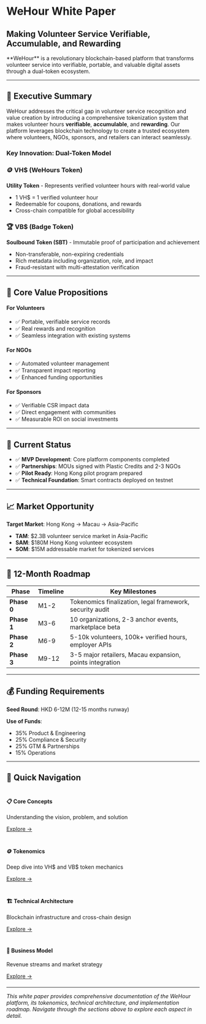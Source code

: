 # WeHour White Paper
## Making Volunteer Service Verifiable, Accumulable, and Rewarding

<div class="highlight">
**WeHour** is a revolutionary blockchain-based platform that transforms volunteer service into verifiable, portable, and valuable digital assets through a dual-token ecosystem.
</div>

---

## 🎯 Executive Summary

WeHour addresses the critical gap in volunteer service recognition and value creation by introducing a comprehensive tokenization system that makes volunteer hours **verifiable**, **accumulable**, and **rewarding**. Our platform leverages blockchain technology to create a trusted ecosystem where volunteers, NGOs, sponsors, and retailers can interact seamlessly.

### Key Innovation: Dual-Token Model

<div class="token-card">
<h3>🪙 VH$ (WeHours Token)</h3>
<p><strong>Utility Token</strong> - Represents verified volunteer hours with real-world value</p>
<ul>
<li>1 VH$ = 1 verified volunteer hour</li>
<li>Redeemable for coupons, donations, and rewards</li>
<li>Cross-chain compatible for global accessibility</li>
</ul>
</div>

<div class="token-card">
<h3>🏆 VB$ (Badge Token)</h3>
<p><strong>Soulbound Token (SBT)</strong> - Immutable proof of participation and achievement</p>
<ul>
<li>Non-transferable, non-expiring credentials</li>
<li>Rich metadata including organization, role, and impact</li>
<li>Fraud-resistant with multi-attestation verification</li>
</ul>
</div>

---

## 🌟 Core Value Propositions

<div class="feature-box">
<h4>For Volunteers</h4>
<ul>
<li>✅ Portable, verifiable service records</li>
<li>✅ Real rewards and recognition</li>
<li>✅ Seamless integration with existing systems</li>
</ul>
</div>

<div class="feature-box">
<h4>For NGOs</h4>
<ul>
<li>✅ Automated volunteer management</li>
<li>✅ Transparent impact reporting</li>
<li>✅ Enhanced funding opportunities</li>
</ul>
</div>

<div class="feature-box">
<h4>For Sponsors</h4>
<ul>
<li>✅ Verifiable CSR impact data</li>
<li>✅ Direct engagement with communities</li>
<li>✅ Measurable ROI on social investments</li>
</ul>
</div>

---

## 🚀 Current Status

- ✅ **MVP Development**: Core platform components completed
- ✅ **Partnerships**: MOUs signed with Plastic Credits and 2-3 NGOs
- ✅ **Pilot Ready**: Hong Kong pilot program prepared
- ✅ **Technical Foundation**: Smart contracts deployed on testnet

---

## 📈 Market Opportunity

**Target Market**: Hong Kong → Macau → Asia-Pacific
- **TAM**: $2.3B volunteer service market in Asia-Pacific
- **SAM**: $180M Hong Kong volunteer ecosystem
- **SOM**: $15M addressable market for tokenized services

---

## 🎯 12-Month Roadmap

| Phase | Timeline | Key Milestones |
|-------|----------|----------------|
| **Phase 0** | M1-2 | Tokenomics finalization, legal framework, security audit |
| **Phase 1** | M3-6 | 10 organizations, 2-3 anchor events, marketplace beta |
| **Phase 2** | M6-9 | 5-10k volunteers, 100k+ verified hours, employer APIs |
| **Phase 3** | M9-12 | 3-5 major retailers, Macau expansion, points integration |

---

## 💰 Funding Requirements

**Seed Round**: HKD 6-12M (12-15 months runway)

**Use of Funds**:
- 35% Product & Engineering
- 25% Compliance & Security  
- 25% GTM & Partnerships
- 15% Operations

---

## 🔗 Quick Navigation

<div style="display: grid; grid-template-columns: repeat(auto-fit, minmax(250px, 1fr)); gap: 20px; margin: 20px 0;">

<div class="feature-box">
<h4>📋 Core Concepts</h4>
<p>Understanding the vision, problem, and solution</p>
<a href="core-concepts/vision-mission.md">Explore →</a>
</div>

<div class="feature-box">
<h4>🪙 Tokenomics</h4>
<p>Deep dive into VH$ and VB$ token mechanics</p>
<a href="tokenomics/dual-token-model.md">Explore →</a>
</div>

<div class="feature-box">
<h4>🏗️ Technical Architecture</h4>
<p>Blockchain infrastructure and cross-chain design</p>
<a href="technical-architecture/system-overview.md">Explore →</a>
</div>

<div class="feature-box">
<h4>💼 Business Model</h4>
<p>Revenue streams and market strategy</p>
<a href="business-model/revenue-streams.md">Explore →</a>
</div>

</div>

---

*This white paper provides comprehensive documentation of the WeHour platform, its tokenomics, technical architecture, and implementation roadmap. Navigate through the sections above to explore each aspect in detail.*
